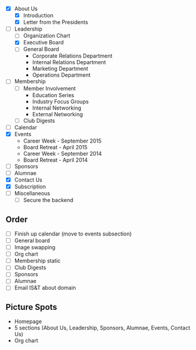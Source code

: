 - [x] About Us
    - [x] Introduction
    - [x] Letter from the Presidents
- [ ] Leadership
    - [ ] Organization Chart
    - [x] Executive Board
    - [ ] General Board
        - Corporate Relations Department
        - Internal Relations Department
        - Marketing Department
        - Operations Department
- [ ] Membership
    - [ ] Member Involvement
        - Education Series
        - Industry Focus Groups
        - Internal Networking
        - External Networking
    - [ ] Club Digests
- [ ] Calendar
- [x] Events
    - Career Week - September 2015
    - Board Retreat - April 2015
    - Career Week - September 2014
    - Board Retreat - April 2014
- [ ] Sponsors
- [ ] Alumnae
- [x] Contact Us
- [x] Subscription
- [ ] Miscellaneous
    - [ ] Secure the backend

Order
-----
- [ ] Finish up calendar (move to events subsection)
- [ ] General board
- [ ] Image swapping
- [ ] Org chart
- [ ] Membership static
- [ ] Club Digests
- [ ] Sponsors
- [ ] Alumnae
- [ ] Email IS&T about domain

Picture Spots
-------------
- Homepage
- 5 sections (About Us, Leadership, Sponsors, Alumnae, Events, Contact Us)
- Org chart

